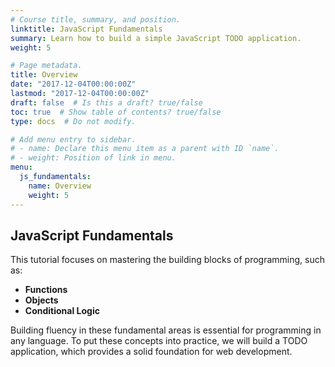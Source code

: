 ```yaml
---
# Course title, summary, and position.
linktitle: JavaScript Fundamentals
summary: Learn how to build a simple JavaScript TODO application.
weight: 5

# Page metadata.
title: Overview
date: "2017-12-04T00:00:00Z"
lastmod: "2017-12-04T00:00:00Z"
draft: false  # Is this a draft? true/false
toc: true  # Show table of contents? true/false
type: docs  # Do not modify.

# Add menu entry to sidebar.
# - name: Declare this menu item as a parent with ID `name`.
# - weight: Position of link in menu.
menu:
  js_fundamentals:
    name: Overview
    weight: 5
---
```


## JavaScript Fundamentals

This tutorial focuses on mastering the building blocks of programming, such as:

* **Functions**
* **Objects**
* **Conditional Logic**

Building fluency in these fundamental areas is essential for programming in any language. To put these concepts into practice, we will build a TODO application, which provides a solid foundation for web development.
